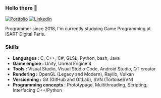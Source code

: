 ### Hello there 👋

[![Portfolio](https://img.shields.io/badge/%F0%9F%94%97-Portfolio-lightgrey)](https://vincent-devine.github.io/)
[![LinkedIn](https://img.shields.io/badge/Vincent%20DEVINE-0072b1?style=flat&logo=Linkedin)](https://www.linkedin.com/in/vincent-devine/)

Programmer since 2018, I'm currently studying Game Programming at ISART Digital Paris.

### Skills

- **Languages :** C, C++, C#, GLSL, Python, bash, Java
- **Game engine :** Unity, Unreal Engine 4
- **Tools :** Visual Studio, Visual Studio Code, Android Studio, QT creator
- **Rendering :** OpenGL (Legacy and Modern), Raylib, Vulkan
- **Versionning :** Git (GitHub and GitLab), SVN (TortoiseSVN)
- **Programming concepts :** Prototypage, Multithreading, Scripting, Interfacing C++/Python
